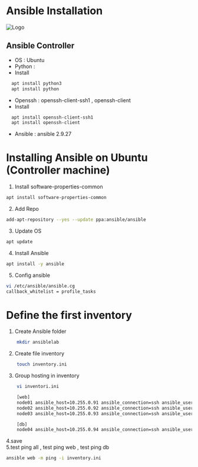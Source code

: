 # Ansible Installation
![Logo](https://upload.wikimedia.org/wikipedia/commons/thumb/2/24/Ansible_logo.svg/256px-Ansible_logo.svg.png)

## Ansible Controller 
- OS : Ubuntu 
- Python : 
- Install 
```bash
  apt install python3
  apt install python
```
- Openssh : openssh-client-ssh1 , openssh-client
- Install 
```bash
  apt install openssh-client-ssh1
  apt install openssh-client
```
- Ansible : ansible 2.9.27

# Installing Ansible on Ubuntu (Controller machine)
1. Install software-properties-common
```bash
apt install software-properties-common
```
2. Add Repo
```bash
add-apt-repository --yes --update ppa:ansible/ansible
```
3. Update OS
```bash
apt update
```
4. Install Ansible
```bash
apt install -y ansible
```
5. Config ansible
```bash
vi /etc/ansible/ansible.cg
callback_whitelist = profile_tasks
```
# Define the first inventory
1. Create Ansible folder
```bash
    mkdir ansiblelab
```
2. Create file inventory
```bash
    touch inventory.ini
```
3. Group hosting in inventory
```bash
    vi inventori.ini
```
```bash
    [web]
    node01 ansible_host=10.255.0.91 ansible_connection=ssh ansible_user=root
    node02 ansible_host=10.255.0.92 ansible_connection=ssh ansible_user=root
    node03 ansible_host=10.255.0.93 ansible_connection=ssh ansible_user=root
```
```bash
    [db]
    node04 ansible_host=10.255.0.94 ansible_connection=ssh ansible_user=root
```
4.save <br>
5.test ping all , test ping web , test ping db
```bash
ansible web -m ping -i inventory.ini
```

